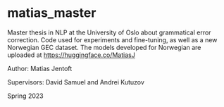 # matias_master
Master thesis in NLP at the University of Oslo about grammatical error correction. Code used for experiments and fine-tuning, as well as a new Norwegian GEC dataset. The models developed for Norwegian are uploaded at https://huggingface.co/MatiasJ

Author: Matias Jentoft

Supervisors: David Samuel and Andrei Kutuzov

Spring 2023
